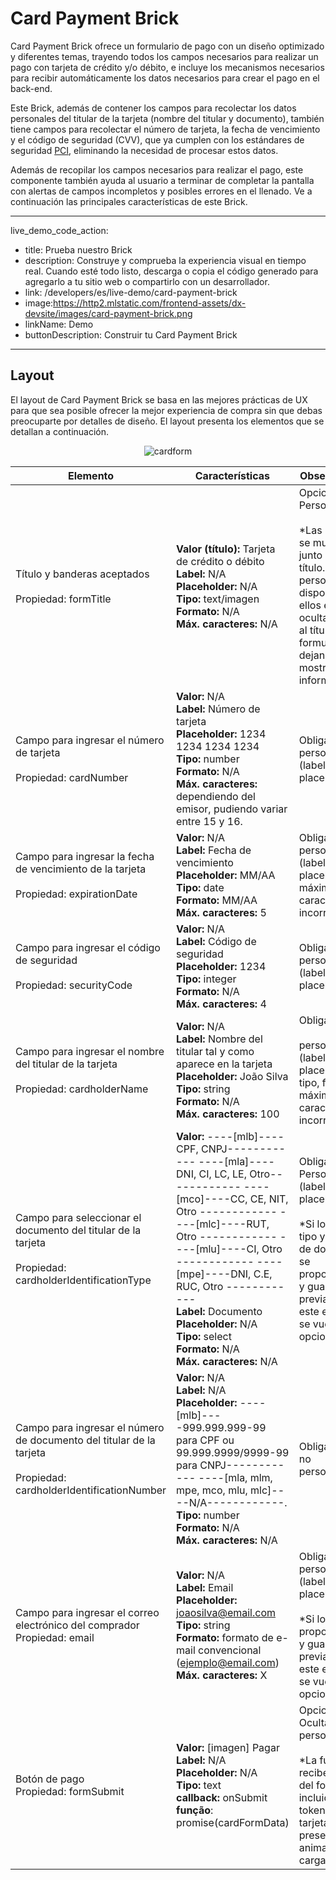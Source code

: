 # Card Payment Brick 

Card Payment Brick ofrece un formulario de pago con un diseño optimizado y diferentes temas, trayendo todos los campos necesarios para realizar un pago con tarjeta de crédito y/o débito, e incluye los mecanismos necesarios para recibir automáticamente los datos necesarios para crear el pago en el back-end.

Este Brick, además de contener los campos para recolectar los datos personales del titular de la tarjeta (nombre del titular y documento), también tiene campos para recolectar el número de tarjeta, la fecha de vencimiento y el código de seguridad (CVV), que ya cumplen con los estándares de seguridad [PCI](/developers/es/guides/additional-content/security/pci), eliminando la necesidad de procesar estos datos.

Además de recopilar los campos necesarios para realizar el pago, este componente también ayuda al usuario a terminar de completar la pantalla con alertas de campos incompletos y posibles errores en el llenado. Ve a continuación las principales características de este Brick.

---
live_demo_code_action:
 - title: Prueba nuestro Brick
 - description: Construye y comprueba la experiencia visual en tiempo real. Cuando esté todo listo, descarga o copia el código generado para agregarlo a tu sitio web o compartirlo con un desarrollador.
 - link: /developers/es/live-demo/card-payment-brick
 - image:https://http2.mlstatic.com/frontend-assets/dx-devsite/images/card-payment-brick.png
 - linkName: Demo
 - buttonDescription: Construir tu Card Payment Brick
---

## Layout 

El layout de Card Payment Brick se basa en las mejores prácticas de UX para que sea posible ofrecer la mejor experiencia de compra sin que debas preocuparte por detalles de diseño. El layout presenta los elementos que se detallan a continuación.

<center>

![cardform](checkout-bricks/card-form-es.png)

</center>

| Elemento  | Características  | Observaciones  |
| --- | --- | --- |
| Título y banderas aceptados <br><br> Propiedad: formTitle  | **Valor (título):** Tarjeta de crédito o débito <br> **Label:** N/A <br> **Placeholder:** N/A <br> **Tipo:** text/imagen <br> **Formato:** N/A <br> **Máx. caracteres:** N/A  | Opcional <br> Personalizable* <br><br> *Las banderas se muestran junto con el título. La única personalización disponible para ellos es ocultarlos junto al título del formulario, dejando de mostrar esa información.  |
| Campo para ingresar el número de tarjeta <br><br> Propiedad: cardNumber  | **Valor:** N/A <br> **Label:** Número de tarjeta <br> **Placeholder:** 1234 1234 1234 1234 <br> **Tipo:** number <br> **Formato:** N/A <br> **Máx. caracteres:** dependiendo del emisor, pudiendo variar entre 15 y 16.  | Obligatorio <br> personalizable (label, placeholder)  |
| Campo para ingresar la fecha de vencimiento de la tarjeta <br><br> Propiedad: expirationDate  | **Valor:** N/A <br> **Label:** Fecha de vencimiento <br> **Placeholder:** MM/AA <br> **Tipo:** date <br> **Formato:** MM/AA <br> **Máx. caracteres:** 5  | Obligatorio <br> personalizable (label, placeholder y máximo de caracteres incorrectos)  |
| Campo para ingresar el código de seguridad <br><br> Propiedad: securityCode  | **Valor:** N/A <br> **Label:** Código de seguridad <br> **Placeholder:** 1234 <br> **Tipo:** integer <br> **Formato:** N/A <br> **Máx. caracteres:** 4  | Obligatorio <br> personalizable (label, placeholder)  |
| Campo para ingresar el nombre del titular de la tarjeta <br><br> Propiedad: cardholderName  | **Valor:** N/A <br> **Label:** Nombre del titular tal y como aparece en la tarjeta <br> **Placeholder:** João Silva <br> **Tipo:** string <br> **Formato:** N/A <br> **Máx. caracteres:** 100  | Obligatorio <br><br> personalizable (label, placeholder, tipo, formato y máximo de caracteres incorrectos.)  |
| Campo para seleccionar el documento del titular de la tarjeta <br><br> Propiedad: cardholderIdentificationType  | **Valor:** ----[mlb]----CPF, CNPJ------------ ----[mla]----DNI, CI, LC, LE, Otro------------ ----[mco]----CC, CE, NIT, Otro ------------ ----[mlc]----RUT, Otro ------------ ----[mlu]----CI, Otro ------------ ----[mpe]----DNI, C.E, RUC, Otro ------------ <br> **Label:** Documento <br> **Placeholder:** N/A <br> **Tipo:** select <br> **Formato:** N/A <br> **Máx. caracteres:** N/A  | Obligatorio* <br> Personalizable (label, placeholder) <br><br> *Si los datos de tipo y número de documento se proporcionaron y guardaron previamente, este elemento se vuelve opcional.  |
| Campo para ingresar el número de documento del titular de la tarjeta <br><br> Propiedad: cardholderIdentificationNumber  | **Valor:** N/A <br> **Label:** N/A <br> **Placeholder:** ----[mlb]----999.999.999-99 para CPF ou 99.999.9999/9999-99 para CNPJ------------ ----[mla, mlm, mpe, mco, mlu, mlc]----N/A------------. <br> **Tipo:** number <br> **Formato:** N/A <br> **Máx. caracteres:** N/A  | Obligatorio <br> no personalizable  |
| Campo para ingresar el correo electrónico del comprador <br> Propiedad: email  | **Valor:** N/A <br> **Label:** Email <br> **Placeholder:** joaosilva@email.com <br> **Tipo:** string <br> **Formato:** formato de e-mail convencional (ejemplo@email.com)  **Máx. caracteres:** X  | Obligatorio* <br> personalizable (label, placeholder) <br><br> *Si los datos se proporcionaron y guardaron previamente, este elemento se vuelve opcional.  |
| Botón de pago <br> Propiedad: formSubmit  | **Valor:** [imagen] Pagar <br> **Label:** N/A  **Placeholder:** N/A <br> **Tipo:** text <br> **callback:** onSubmit <br> **função**: promise(cardFormData)  | Opcional <br> Ocultable y personalizable <br><br> *La función recibe los datos del formulario, incluido el token de la tarjeta, y presenta una animación de carga.  |